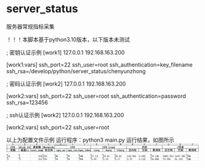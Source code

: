 # server_status
服务器常规指标采集

！！！本脚本基于python3.10版本，以下版本未测试
<!-- 如需使用脚本，请将需要统计主机信息写入 /config/host 配置文件中 -->
; 密钥认证示例
[work1]
127.0.0.1
192.168.163.200

[work1:vars]
ssh_port=22
ssh_user=root
ssh_authentication=key_filename
ssh_rsa=/develop/python/server_status/chenyunzhong

; 密码认证示例
[work2]
127.0.0.1
192.168.163.200

[work2:vars]
ssh_port=22
ssh_user=root
ssh_authentication=password
ssh_rsa=123456

; ssh认证示例
[work2]
127.0.0.1
192.168.163.200

[work2:vars]
ssh_port=22
ssh_user=root

以上为配置文件示例
运行程序：python3 main.py
运行结果，如图所示
![Alt text](image.png)